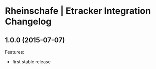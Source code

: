 # Rheinschafe | Etracker Integration Changelog

## 1.0.0 (2015-07-07)

Features:

  - first stable release
